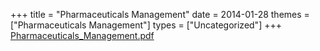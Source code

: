 +++
title = "Pharmaceuticals Management"
date = 2014-01-28
themes = ["Pharmaceuticals Management"]
types = ["Uncategorized"]
+++
[Pharmaceuticals_Management.pdf](/files/Pharmaceuticals_Management.pdf)
